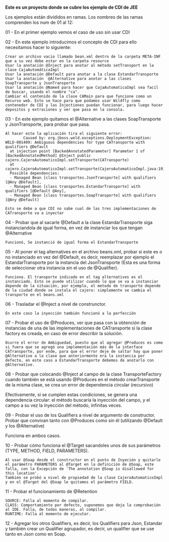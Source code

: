 **Este es un proyecto donde se cubre los ejemplo de CDI de JEE**

Los ejemplos están divididos en ramas. Los nombres de las ramas comprenden los num de 01 al 12:

01 - En el primer ejemplo vemos el caso de uso sin usar CDI

02 - En este ejemplo introducimos el concepto de CDI para ello necesitamos hacer lo siguiente:

	Crear un archivo vacio llamado bean.xml dentro de la carpeta META-INF que a su vez debe estar en la carpeta resource
	Usar la anotación @Inject para anotar al método setTransport en la clase CajaAutomáticaImpl
	Usar la anotación @Default para anotar a la clase EstandarTransporte
	Usar la anotación  @Alternative para anotar a las clases SoapTransporte y JsonTransporte
	Usar la anotación @Named para hacer que CajaAutomaticaImpl sea facil de buscar, usando el nombre "ca".
	Cambiar el contenido de la clase CAMain para que funcione como un Recurso web. Esto se hace para que podamos usar Wildfly como contenedor de CDI y las Injectiones puedan funcionar, para luego hacer depositos y extraciones y ver que pasa en la consola.

03 - En este ejemplo quitamos el @Alternative a las clases SoapTransporte y JsonTransporte, para probar que pasa.

	Al hacer esto la aplicación tira el siguiente error:
			Caused by: org.jboss.weld.exceptions.DeploymentException: WELD-001409: Ambiguous dependencies for type CATransporte with qualifiers @Default
	  at injection point [BackedAnnotatedParameter] Parameter 1 of [BackedAnnotatedMethod] @Inject public cajero.CajeroAutomaticoImpl.setTransporte(CATransporte)
	  at cajero.CajeroAutomaticoImpl.setTransporte(CajeroAutomaticoImpl.java:19)
	  Possible dependencies: 
	  - Managed Bean [class transportes.JsonTransporte] with qualifiers [@Any @Default],
	  - Managed Bean [class transportes.EstandarTransporte] with qualifiers [@Default @Any],
	  - Managed Bean [class transportes.SoapTransporte] with qualifiers [@Any @Default]

	Esto se debe a que CDI no sabe cual de las tres implementaciones de CATransporte va a inyectar


04 - Probar que al sacarle @Default a la clase EstandarTransporte siga instanciandola de igual forma, en vez de instanciar los que tengan @Alternative

	Funcionó, Se instanció de igual forma el EstandarTransporte


05 - Al poner el tag alternatives en el archivo beans.xml, probar si este es o no instanciado en vez del @Default, es decir, reemplazar por ejemplo el EstandarTransporte por la instancia del JsonTransporte (Esta es una forma de seleccionar otra instancia sin el uso de @Qualifier).
	
	Funciona. El transporte indicado en el tag alternatives es el instanciado. Esto se puede utilizar cuando lo que se va a instanciar depende de la situación, por ejemplo, el metodo de transporte depende de la ciudad donde se instala el cajero: simplemente se cambia el transporte en el beans.xml


06 - Trasladar el @Inject a nivel de construnctor.

	En este caso la inyección también funcionó a la perfección


07 - Probar el uso de @Produces, ver que pasa con la obtención de instancias de una de las implementaciones de CATransporte si la clase factory es creada, en caso de error describir la solución.

	Ocurre el error de Ambiguedad, puesto que al agregar @Produces es como si fuera que se agregó una implementación más de la interface CATransporte, por ende, para que el error deje de saltar hay que poner @Alternative a la clase que anteriormente era la instancia por defecto, en este caso a EstandarTransporte debemos de anotarlo con @Alternative.


08 - Probar que colocando @Inject al campo de la clase TransporteFactory cuando también se está usando @Produces en el método crearTransporte de la misma clase, se crea un error de dependencia circular (recursivo)

Efectivamente, si se cumplen estas condiciones, se genera una dependencia circular: el método buscaría la inyección del campo, y el campo a su vez la inyección del método, infinitas veces.


09 - Probar el uso de los Qualifiers a nivel de argumento de constructor. Probar que convivan tanto con @Produces como sin él (utilizando @Default y los @Alternative)

Funciona en ambos casos.


10 - Probar cómo funciona el @Target sacandoles unos de sus parámetros (TYPE, METHOD, FIELD, PARAMETERS).

	Al usar @Soap desde el constructor en el punto de Inyeción y quitarle el parámetro PARAMETERS al @Target en la definición de @Soap, este falla, con la Excepción de 'The annotation @Soap is disallowed for this location'.
	También se probó a nivel de propiedad de la clase CajeroAutomaticoImpl y en el @Target del @Soap le quitamos el parámetro FIELD.


11 - Probar el funcionamiento de @Retention

	SOURCE: Falla al momento de compilar.
	CLASS: Comportamiento por defecto, suponemos que deja la comprobación al IDE. Falla, de todas maneras, al compilar.
	RUNTIME: Falla al momento de ejecutar.


12 - Agregar los otros Qualifiers, es decir, los Qualifiers para Json, Estandar y también crear un Qualifier agrupador, es decir, un qualifier que se use tanto en Json como en Soap.